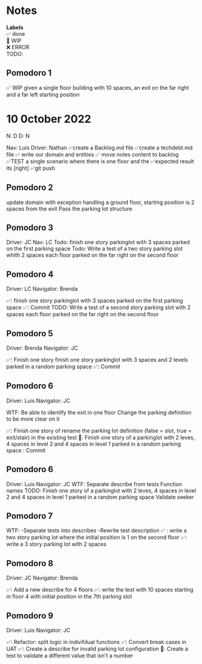 # Notes

**Labels**  
✅ done  
🚧 WIP  
❌ ERROR  
TODO:

## Pomodoro 1

✅ WIP given a single floor building with 10 spaces, an exit on the far right and a far left starting position

# 10 0ctober 2022

N: D
D: N

Nav: Luis
Driver: Nathan
✅create a Backlog.md file
✅create a techdebt.md file
✅ write our domain and entities
✅ move notes content to backlog
✅TEST a single scenario where there is one floor and the ✅expected result its [right]
✅git push

## Pomodoro 2

update domain with exception handling
a ground floor, starting position is 2 spaces from the exit
Pass the parking lot structure

## Pomodoro 3

Driver: JC
Nav: LC
Todo: finish one story parkinglot with 3 spaces parked on the first parking space
Todo: Write a test of a two story parking slot whith 2 spaces each floor parked on the far right on the second floor

## Pomodoro 4

Driver: LC
Navigator: Brenda

✅: finish one story parkinglot with 3 spaces parked on the first parking space
✅: Commit
TODO: Write a test of a second story parking slot with 2 spaces each floor parked on the far right on the second floor

## Pomodoro 5
Driver: Brenda
Navigator: JC

✅: Finish one story finish one story parkinglot with 3 spaces and 2 levels parked in a random parking space
✅: Commit


## Pomodoro 6
Driver: Luis
Navigator: JC

WTF:
    Be able to identify the exit in one floor
    Change the parking definition to be more clear on it

✅: Finish one story of rename the parking lot definition (false = slot, true = exit/stair) in the existing test
🚧: Finish one story of a parkinglot with 2 leves, 4 spaces in level 2 and 4 spaces in level 1  parked in a random parking space
: Commit 

## Pomodoro 6
Driver: Luis
Navigator: JC
WTF:
 Separate describe from tests
 Function names
 TODO:  Finish one story of a parkinglot with 2 leves, 4 spaces in level 2 and 4 spaces in level 1  parked in a random parking space
 Validate seeker
## Pomodoro 7
WTF: 
    -Separate tests into describes
    -Rewrite test description
 ✅ : write a two story parking lot where the initial position is 1 on the second floor
 ✅: write a 3 story parking lot with 2 spaces

 ## Pomodoro 8
 Driver: JC
 Navigator: Brenda

✅: Add a new describe for 4 floors
✅: write the test with 10 spaces starting in floor 4 with initial position in the 7th parking slot

## Pomodoro 9
Driver: Luis
Navigator: JC

✅: Refactor: split logic in indivifdual functions
✅: Convert break cases in UAT
✅: Create a describe for invalid parking lot configuration
🚧: Create a test to validate a different value that isn't a number